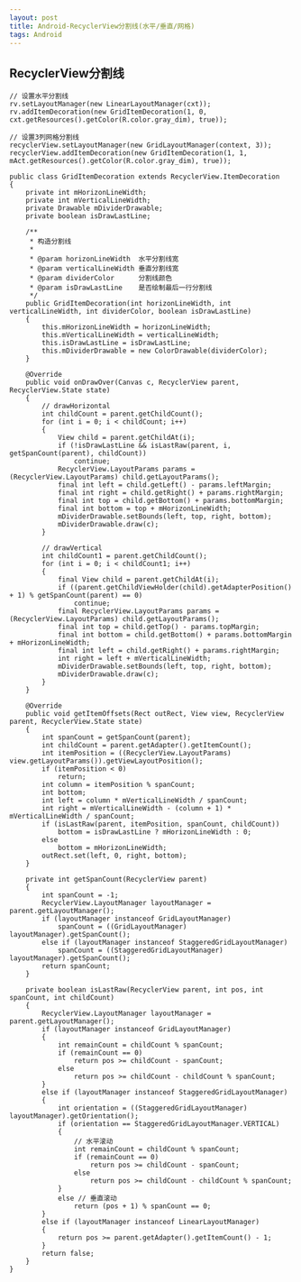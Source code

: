 ```yaml
---
layout: post
title: Android-RecyclerView分割线(水平/垂直/网格)
tags: Android
---
```

## RecyclerView分割线
	// 设置水平分割线
	rv.setLayoutManager(new LinearLayoutManager(cxt));
	rv.addItemDecoration(new GridItemDecoration(1, 0, cxt.getResources().getColor(R.color.gray_dim), true));

	// 设置3列网格分割线
	recyclerView.setLayoutManager(new GridLayoutManager(context, 3));
	recyclerView.addItemDecoration(new GridItemDecoration(1, 1, mAct.getResources().getColor(R.color.gray_dim), true)); 

	public class GridItemDecoration extends RecyclerView.ItemDecoration
	{
		private int mHorizonLineWidth;
		private int mVerticalLineWidth;
		private Drawable mDividerDrawable;
		private boolean isDrawLastLine;

		/**
		 * 构造分割线
		 *
		 * @param horizonLineWidth  水平分割线宽
		 * @param verticalLineWidth 垂直分割线宽
		 * @param dividerColor      分割线颜色
		 * @param isDrawLastLine    是否绘制最后一行分割线
		 */
		public GridItemDecoration(int horizonLineWidth, int verticalLineWidth, int dividerColor, boolean isDrawLastLine)
		{
			this.mHorizonLineWidth = horizonLineWidth;
			this.mVerticalLineWidth = verticalLineWidth;
			this.isDrawLastLine = isDrawLastLine;
			this.mDividerDrawable = new ColorDrawable(dividerColor);
		}

		@Override
		public void onDrawOver(Canvas c, RecyclerView parent, RecyclerView.State state)
		{
			// drawHorizontal
			int childCount = parent.getChildCount();
			for (int i = 0; i < childCount; i++)
			{
				View child = parent.getChildAt(i);
				if (!isDrawLastLine && isLastRaw(parent, i, getSpanCount(parent), childCount))
					continue;
				RecyclerView.LayoutParams params = (RecyclerView.LayoutParams) child.getLayoutParams();
				final int left = child.getLeft() - params.leftMargin;
				final int right = child.getRight() + params.rightMargin;
				final int top = child.getBottom() + params.bottomMargin;
				final int bottom = top + mHorizonLineWidth;
				mDividerDrawable.setBounds(left, top, right, bottom);
				mDividerDrawable.draw(c);
			}

			// drawVertical
			int childCount1 = parent.getChildCount();
			for (int i = 0; i < childCount1; i++)
			{
				final View child = parent.getChildAt(i);
				if ((parent.getChildViewHolder(child).getAdapterPosition() + 1) % getSpanCount(parent) == 0)
					continue;
				final RecyclerView.LayoutParams params = (RecyclerView.LayoutParams) child.getLayoutParams();
				final int top = child.getTop() - params.topMargin;
				final int bottom = child.getBottom() + params.bottomMargin + mHorizonLineWidth;
				final int left = child.getRight() + params.rightMargin;
				int right = left + mVerticalLineWidth;
				mDividerDrawable.setBounds(left, top, right, bottom);
				mDividerDrawable.draw(c);
			}
		}

		@Override
		public void getItemOffsets(Rect outRect, View view, RecyclerView parent, RecyclerView.State state)
		{
			int spanCount = getSpanCount(parent);
			int childCount = parent.getAdapter().getItemCount();
			int itemPosition = ((RecyclerView.LayoutParams) view.getLayoutParams()).getViewLayoutPosition();
			if (itemPosition < 0)
				return;
			int column = itemPosition % spanCount;
			int bottom;
			int left = column * mVerticalLineWidth / spanCount;
			int right = mVerticalLineWidth - (column + 1) * mVerticalLineWidth / spanCount;
			if (isLastRaw(parent, itemPosition, spanCount, childCount))
				bottom = isDrawLastLine ? mHorizonLineWidth : 0;
			else
				bottom = mHorizonLineWidth;
			outRect.set(left, 0, right, bottom);
		}

		private int getSpanCount(RecyclerView parent)
		{
			int spanCount = -1;
			RecyclerView.LayoutManager layoutManager = parent.getLayoutManager();
			if (layoutManager instanceof GridLayoutManager)
				spanCount = ((GridLayoutManager) layoutManager).getSpanCount();
			else if (layoutManager instanceof StaggeredGridLayoutManager)
				spanCount = ((StaggeredGridLayoutManager) layoutManager).getSpanCount();
			return spanCount;
		}

		private boolean isLastRaw(RecyclerView parent, int pos, int spanCount, int childCount)
		{
			RecyclerView.LayoutManager layoutManager = parent.getLayoutManager();
			if (layoutManager instanceof GridLayoutManager)
			{
				int remainCount = childCount % spanCount;
				if (remainCount == 0)
					return pos >= childCount - spanCount;
				else
					return pos >= childCount - childCount % spanCount;
			}
			else if (layoutManager instanceof StaggeredGridLayoutManager)
			{
				int orientation = ((StaggeredGridLayoutManager) layoutManager).getOrientation();
				if (orientation == StaggeredGridLayoutManager.VERTICAL)
				{
					// 水平滚动
					int remainCount = childCount % spanCount;
					if (remainCount == 0)
						return pos >= childCount - spanCount;
					else
						return pos >= childCount - childCount % spanCount;
				}
				else // 垂直滚动
					return (pos + 1) % spanCount == 0;
			}
			else if (layoutManager instanceof LinearLayoutManager)
			{
				return pos >= parent.getAdapter().getItemCount() - 1;
			}
			return false;
		}
	}